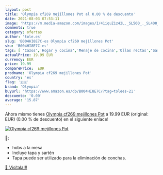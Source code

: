 ```yaml
---
layout: post
title: 'Olympia cf269 mejillones Pot al 0.00 % de descuento'
date: 2021-08-03 07:53:11
image: 'https://m.media-amazon.com/images/I/41iquZ1z42L._SL500_._SL400_.jpg'
comments: true
category: ofertas
author: 'tole.es'
slug: 'B004HI8E7C-es Olympia cf269 mejillones Pot'
sku: 'B004HI8E7C-es'
tags: [ 'Cazos','Hogar y cocina','Menaje de cocina','Ollas rectas','Sartenes y ollas','mejillones','olympia', ]
actualPrice: 19.99 EUR
currency: EUR
price: 19.99
comparePrice:  EUR
prodname: 'Olympia cf269 mejillones Pot'
country: 'es'
flag: '🇪🇸'
brand: 'Olympia'
buyurl: 'https://www.amazon.es/dp/B004HI8E7C/?tag=tolees-21'
descuento: '0.00'
average: '15.87'
---
```


Ahora mismo tienes [Olympia cf269 mejillones Pot](https://www.amazon.es/dp/B004HI8E7C/?tag=tolees-21) a 19.99 EUR (original:  EUR) (0.00 %  de descuento) en el siguiente enlace!

[![Olympia cf269 mejillones Pot](https://m.media-amazon.com/images/I/41iquZ1z42L._SL500_._SL400_.jpg)](https://www.amazon.es/dp/B004HI8E7C/?tag=tolees-21)

🔎:

- hobs a la mesa
- Incluye tapa y sartén
- Tapa puede ser utilizado para la eliminación de conchas.

[🛒 Visítala!!!](https://www.amazon.es/dp/B004HI8E7C/?tag=tolees-21)
